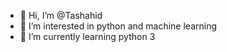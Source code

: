 - 👋 Hi, I’m @Tashahid
- 👀 I’m interested in python and machine learning
- 🌱 I’m currently learning python 3

<!---
Tashahid/Tashahid is a ✨ special ✨ repository because its `README.md` (this file) appears on your GitHub profile.
You can click the Preview link to take a look at your changes.
--->
